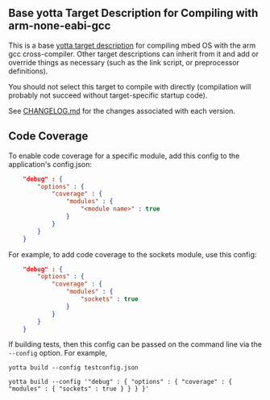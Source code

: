 ## Base yotta Target Description for Compiling with arm-none-eabi-gcc

This is a base [yotta target
description](http://docs.yottabuild.org/tutorial/targets.html) for compiling
mbed OS with the arm gcc cross-compiler. Other target descriptions can inherit
from it and add or override things as necessary (such as the link script, or
preprocessor definitions).

You should not select this target to compile with directly (compilation will
probably not succeed without target-specific startup code).

See [CHANGELOG.md](CHANGELOG.md) for the changes associated with
each version.

## Code Coverage
To enable code coverage for a specific module, add this config to the application's config.json:

```JSON
    "debug" : {
        "options" : {
            "coverage" : {
                "modules" : {
                    "<module name>" : true
                }
            }
        }
    }
```

For example, to add code coverage to the sockets module, use this config:

```JSON
    "debug" : {
        "options" : {
            "coverage" : {
                "modules" : {
                    "sockets" : true
                }
            }
        }
    }
```

If building tests, then this config can be passed on the command line via the ```--config``` option. For example,

```
yotta build --config testconfig.json
```

```
yotta build --config '"debug" : { "options" : { "coverage" : { "modules" : { "sockets" : true } } } }'
```
